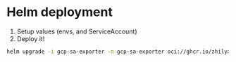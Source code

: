 # Helm deployment

1. Setup values (envs, and ServiceAccount)
2. Deploy it!

```bash
helm upgrade -i gcp-sa-exporter -n gcp-sa-exporter oci://ghcr.io/zhilyaev/uni --version 1.1.3 -f values.yaml  
```
